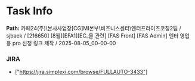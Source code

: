 # Task Info

**Path:** 카페24(주)\본사사업장\[CG]MI본부\비즈니스센터\엔터프라이즈코칭2팀 / sjbaek / [216650] [8월][EFA1][EC_몰 관련] [FAS Front] [FAS Admin] 엔터 영업용 pro 신청 링크 제작 / 2025-08-05_00-00-00

### JIRA
- ["https://jira.simplexi.com/browse/FULLAUTO-3433"]

